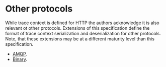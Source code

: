 # Other protocols

While trace context is defined for HTTP the authors acknowledge it is also relevant ot other protocols. Extensions of this specification define the format of trace context serialization and
deserialization for other protocols. Note, that these extensions may be at a
different maturity level than this specification.


- [AMQP](https://w3c.github.io/trace-context/extension-amqp.html).
- [Binary](https://w3c.github.io/trace-context/extension-binary.html).